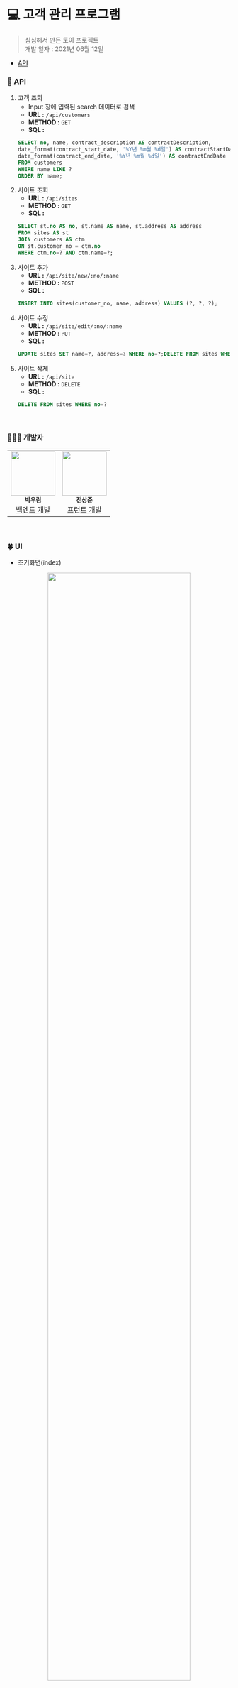 # 💻 고객 관리 프로그램
> 심심해서 만든 토이 프로젝트  
개발 일자 : 2021년 06월 12일

  * <a href="#-api">API</a>



### 📝 API

1. 고객 조회 
   -  Input 창에 입력된 search 데이터로 검색
   -  **URL :** ```/api/customers``` 
   -  **METHOD :** ```GET```
   -  **SQL :** 
   ```sql
   SELECT no, name, contract_description AS contractDescription, 
   date_format(contract_start_date, '%Y년 %m월 %d일') AS contractStartDate, 
   date_format(contract_end_date, '%Y년 %m월 %d일') AS contractEndDate 
   FROM customers 
   WHERE name LIKE ? 
   ORDER BY name;
   ```
2. 사이트 조회
   -  **URL :** ```/api/sites``` 
   -  **METHOD :** ```GET```
   -  **SQL :** 
   ```sql
   SELECT st.no AS no, st.name AS name, st.address AS address
   FROM sites AS st
   JOIN customers AS ctm
   ON st.customer_no = ctm.no
   WHERE ctm.no=? AND ctm.name=?;
   ```
3. 사이트 추가
   -  **URL :** ```/api/site/new/:no/:name``` 
   -  **METHOD :** ```POST```
   -  **SQL :** 
   ```sql
   INSERT INTO sites(customer_no, name, address) VALUES (?, ?, ?);
   ```
5. 사이트 수정
   -  **URL :** ```/api/site/edit/:no/:name``` 
   -  **METHOD :** ```PUT```
   -  **SQL :** 
   ```sql
   UPDATE sites SET name=?, address=? WHERE no=?;DELETE FROM sites WHERE no=?
   ```
6. 사이트 삭제
   -  **URL :** ```/api/site``` 
   -  **METHOD :** ```DELETE```
   -  **SQL :** 
   ```sql
   DELETE FROM sites WHERE no=?
   ```

<br>

### 👨🏻‍💻 개발자
<table>
  <tr>
    <td align="center"><a href="https://github.com/woorim960"><img src="https://avatars.githubusercontent.com/u/56839474?v=4" width="100px;" alt=""/><br /><sub><b>박우림</b></sub></a><br /><a href="https://github.com/woorim960" title="Packaging/porting to new platform">백엔드 개발</a></td>
    <td align="center"><a href="https://github.com/jsj1510"><img src="https://avatars.githubusercontent.com/u/75245755?v=4" width="100px;" alt=""/><br /><sub><b>전상준</b></sub></a><br /><a href="https://github.com/jsj1510" title="Packaging/porting to new platform">프런트 개발</a></td>
  </tr>
</table>

<br>

### 🍀 UI

* 초기화면(index)  
  
<p align="center"><img src="https://user-images.githubusercontent.com/75245755/121766906-156b1300-cb90-11eb-9828-7937342be842.PNG" width="80%"></p>
<br/>  

* index화면 조회(검색) 버튼 클릭  
  
<p align="center"><img src="https://user-images.githubusercontent.com/75245755/121767530-91b32580-cb93-11eb-8afc-88d22cebad2b.PNG" width="80%"></p>
<br>  

* 선택된 Node의 개수에 따른 Alert
> 수정 또는 삭제 2개이상 클릭 or 아무것도 클릭 안할 시 수정 및 삭제 불가  
<p align="center"><img src="https://user-images.githubusercontent.com/75245755/121767557-caeb9580-cb93-11eb-9fa3-c397381812e2.PNG" width="80%"></p>  

* index 검색 기능  
  
<p align="center"><img src="https://user-images.githubusercontent.com/75245755/121767576-e656a080-cb93-11eb-989d-333f32fb1de2.PNG" width="80%"></p>
<br>
 
* 고객 프로파일 사이트 조회 화면 (view)  
> index 화면에서 data 선택 후 조회 시 아래와 같은 화면으로 이동됨.    
<p align="center"><img src="https://user-images.githubusercontent.com/75245755/121767590-fff7e800-cb93-11eb-8187-9df254d4c146.PNG" width="80%"></p>  
<br>  


* 입력 화면  
  
<p align="center"><img src="https://user-images.githubusercontent.com/75245755/121767605-1aca5c80-cb94-11eb-8658-336481f974b7.PNG" width="80%"></p>  
<br>  

* 입력 후 view 화면  
  
<p align="center"><img src="https://user-images.githubusercontent.com/75245755/121767620-3fbecf80-cb94-11eb-90ab-3b0cce8b20ff.PNG" width="80%"></p>  
<br>  

*  선택된 Node의 개수에 따른 Alert
> 수정 또는 삭제 2개이상 클릭 or 아무것도 클릭 안할 시 수정 및 삭제 불가  
  
<p align="center"><img src="https://user-images.githubusercontent.com/75245755/121767631-5402cc80-cb94-11eb-9770-66ef864043bb.PNG" width="80%"></p>  
<br>  


* 수정  
> 새롭게 입력한 (새로운, 입력) 데이터 (새로운입력, 수정) 으로 수정    
<p align="center"><img src="https://user-images.githubusercontent.com/75245755/121767654-83193e00-cb94-11eb-9f5e-fa23baa497b6.PNG" width="80%"></p>  
<br>  


* 삭제  
> 수정 한 (새로운입력, 수정) 데이터 삭제  
<p align="center"><img src="https://user-images.githubusercontent.com/75245755/121767649-785ea900-cb94-11eb-9539-dc7302179768.PNG" width="80%"></p>  


### 🍀 ERD
![스크린샷 2021-06-14 오후 9 20 28](https://user-images.githubusercontent.com/56839474/121891443-688ec280-cd56-11eb-9994-c21cd30ee73e.png)









